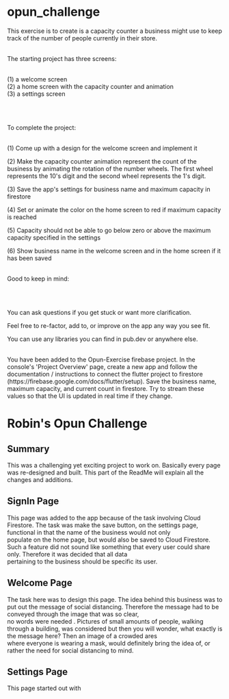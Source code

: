 # opun_challenge

This exercise is to create is a capacity counter a business might use to keep track of the number of people currently in their store.
<br><br>

The starting project has three screens: 
<br><br>

(1) a welcome screen
<br>
(2) a home screen with the capacity counter and animation
<br>
(3) a settings screen

<br><br>

To complete the project:
<br><br>

(1) Come up with a design for the welcome screen and implement it
<br>

(2) Make the capacity counter animation represent the count of the business by animating the rotation of the number wheels. The first wheel represents the 10's digit and the second wheel represents the 1's digit. 
<br>

(3) Save the app's settings for business name and maximum capacity in firestore
<br>

(4) Set or animate the color on the home screen to red if maximum capacity is reached
<br>

(5) Capacity should not be able to go below zero or above the maximum capacity specified in the settings
<br>

(6) Show business name in the welcome screen and in the home screen if it has been saved
<br><br>

Good to keep in mind:

<br><br>

You can ask questions if you get stuck or want more clarification.
<br>

Feel free to re-factor, add to, or improve on the app any way you see fit. 
<br>

You can use any libraries you can find in pub.dev or anywhere else.

<br>
You have been added to the Opun-Exercise firebase project. In the console's 'Project Overview' page, create a new app and follow the documentation / instructions to connect 
the flutter project to firestore (https://firebase.google.com/docs/flutter/setup). Save the business name, maximum capacity, and current count in firestore. Try to stream these values so that the UI is updated in real time if they change. 
<br>


# Robin's Opun Challenge

## Summary

This was a challenging yet exciting project to work on.  Basically every page was re-designed and built.  This part of the ReadMe will explain all the changes and additions.

## SignIn Page

This page was added to the app because of the task involving Cloud Firestore.  The task was make the save button, on the settings page, functional in that the name of the business would not only<br>
populate on the home page, but would also be saved to Cloud Firestore.  Such a feature did not sound like something that every user could share only.  Therefore it was decided that all data<br>
pertaining to the business should be specific its user.  

## Welcome Page

The task here was to design this page.  The idea behind this business was to put out the message of social distancing.  Therefore the message had to be conveyed through the image that was so clear,<br>
no words were needed .  Pictures of small amounts of people, walking through a building, was considered but then you will wonder, what exactly is the message here?  Then an image of a crowded ares<br>
where everyone is wearing a mask, would definitely bring the idea of, or rather the need for social distancing to mind.  

## Settings Page

This page started out with 
































